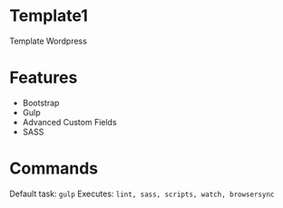 # Template1
Template Wordpress

# Features
- Bootstrap
- Gulp
- Advanced Custom Fields
- SASS

# Commands
Default task: 
`gulp` 
Executes: 
`lint, sass, scripts, watch, browsersync`
